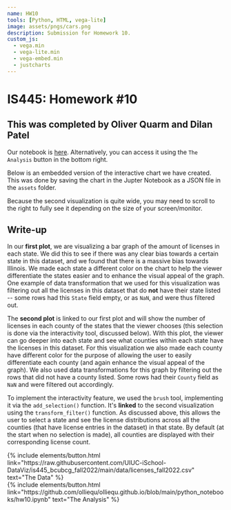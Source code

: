 ```yaml
---
name: HW10
tools: [Python, HTML, vega-lite]
image: assets/pngs/cars.png
description: Submission for Homework 10.
custom_js:
  - vega.min
  - vega-lite.min
  - vega-embed.min
  - justcharts
---
```



# IS445: Homework #10
## This was completed by Oliver Quarm and Dilan Patel

Our notebook is [here](https://github.com/olliequ/olliequ.github.io/blob/main/python_notebooks/hw10.ipynb). Alternatively, you can access it using the `The Analysis` button in the bottom right.

Below is an embedded version of the interactive chart we have created. This was done by saving the chart in the Jupter Notebook as a JSON file in the `assets` folder.

Because the second visualization is quite wide, you may need to scroll to the right to fully see it depending on the size of your screen/monitor.

<vegachart schema-url="{{ site.baseurl }}/assets/json/licenses_state_and_counties.json" style="width: 100%"></vegachart>

## Write-up

In our **first plot**, we are visualizing a bar graph of the amount of licenses in each state. We did this to see if there was any clear bias towards a certain state in this dataset, and we found that there is a massive bias towards Illinois. We made each state a different color on the chart to help the viewer differentiate the states easier and to enhance the visual appeal of the graph. One example of data transformation that we used for this visualization was filtering out all the licenses in this dataset that do **not** have their state listed -- some rows had this `State` field empty, or as `NaN`, and were thus filtered out. 

The **second plot** is linked to our first plot and will show the number of licenses in each county of the states that the viewer chooses (this selection is done via the interactivity tool, discussed below). With this plot, the viewer can go deeper into each state and see what counties within each state have the licenses in this dataset. For this visualization we also made each county have different color for the purpose of allowing the user to easily differentiate each county (and again enhance the visual appeal of the graph). We also used data transformations for this graph by filtering out the rows that did not have a county listed. Some rows had their `County` field as `NaN` and were filtered out accordingly. 

To implement the interactivity feature, we used the `brush` tool, implementing it via the `add_selection()` function. It's **linked** to the second visualization using the `transform_filter()` function. As discussed above, this allows the user to select a state and see the license distributions across all the counties (that have license entries in the dataset) in that state. By default (at the start when no selection is made), all counties are displayed with their corresponding license count.

<div class="left">
{% include elements/button.html link="https://raw.githubusercontent.com/UIUC-iSchool-DataViz/is445_bcubcg_fall2022/main/data/licenses_fall2022.csv" text="The Data" %}
</div>

<div class="right">
{% include elements/button.html link="https://github.com/olliequ/olliequ.github.io/blob/main/python_notebooks/hw10.ipynb" text="The Analysis" %}
</div> 